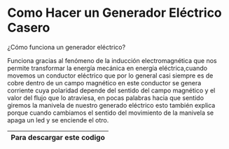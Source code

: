 # Como Hacer un Generador Eléctrico Casero

¿Cómo funciona  un generador eléctrico?

Funciona gracias  al fenómeno de la inducción electromagnética que nos permite transformar la energía mecánica en energía eléctrica,cuando 
movemos un conductor eléctrico que por lo general casi siempre es de cobre  dentro de un campo magnético  en este conductor se genera corriente
cuya polaridad depende  del sentido del campo magnético y el valor del flujo que lo atraviesa, en pocas palabras hacia que sentido giremos la manivela 
de nuestro generado eléctrico esto también explica porque cuando cambiamos el sentido del movimiento de la manivela   se apaga un led y se enciende el otro.

| Para descargar este codigo | 
| -------------------------- |
